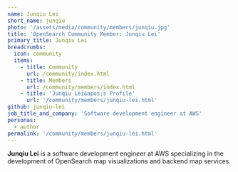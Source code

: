 ```yaml
---
name: Junqiu Lei
short_name: junqiu
photo: '/assets/media/community/members/junqiu.jpg'
title: 'OpenSearch Community Member: Junqiu Lei'
primary_title: Junqiu Lei
breadcrumbs:
  icon: community
  items:
    - title: Community
      url: /community/index.html
    - title: Members
      url: /community/members/index.html
    - title: 'Junqiu Lei&apos;s Profile'
      url: '/community/members/junqiu-lei.html'
github: junqiu-lei
job_title_and_company: 'Software development engineer at AWS'
personas:
  - author
permalink: '/community/members/junqiu-lei.html'
---
```


**Junqiu Lei** is a software development engineer at AWS specializing in the development of OpenSearch map visualizations and backend map services.